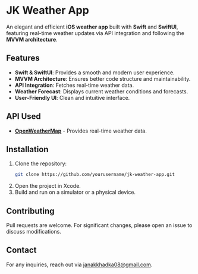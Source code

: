 # JK Weather App

An elegant and efficient **iOS weather app** built with **Swift** and **SwiftUI**, featuring real-time weather updates via API integration and following the **MVVM architecture**.

## Features
- **Swift & SwiftUI**: Provides a smooth and modern user experience.
- **MVVM Architecture**: Ensures better code structure and maintainability.
- **API Integration**: Fetches real-time weather data.
- **Weather Forecast**: Displays current weather conditions and forecasts.
- **User-Friendly UI**: Clean and intuitive interface.

## API Used
- **[OpenWeatherMap](https://openweathermap.org/)** - Provides real-time weather data.

## Installation
1. Clone the repository:
   ```sh
   git clone https://github.com/yourusername/jk-weather-app.git
   ```
2. Open the project in Xcode.
3. Build and run on a simulator or a physical device.

## Contributing
Pull requests are welcome. For significant changes, please open an issue to discuss modifications.


## Contact
For any inquiries, reach out via janakkhadka08@gmail.com.

